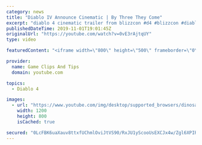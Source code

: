 ```yaml
---
category: news
title: "Diablo IV Announce Cinematic | By Three They Come"
excerpt: "diablo 4 cinematic trailer from blizzcon #d4 #blizzcon #diablo."
publishedDateTime: 2019-11-01T19:01:45Z
originalUrl: "https://youtube.com/watch?v=0vE3rAjtqUY"
type: video

featuredContent: "<iframe width=\"800\" height=\"500\" frameborder=\"0\" src=\"https://www.youtube.com/embed/0vE3rAjtqUY\" allow=\"accelerometer; autoplay; encrypted-media; gyroscope; picture-in-picture\" allowfullscreen></iframe>"

provider:
  name: Game Clips And Tips
  domain: youtube.com

topics:
  - Diablo 4

images:
  - url: "https://www.youtube.com/img/desktop/supported_browsers/dinosaur.png"
    width: 1200
    height: 800
    isCached: true

secured: "0LcFBK6uaXauv8ttxfUChmlOviJtVS90/RxJU1yScooUsEXCJx4w/Zgl6XPIRxvUDxwo7Un4FO91dWoGkuCgYxgNiS1HRJyQ7ngJQkYrjXmB5LPrvnGEqlsR/gvg2g43OMhTEEOZS+L8/fH41swQCXqO8nNsw7NLj2QJCivc2q9IsgJv2VwCB/+GGIoqkvDAqXktgSBcCCfIWqpXTZk4gLbqHQdkHg8sacYnZgjjl1EOl3+385DFqDAAVpnQ1q3zqpdEAhYFogi6TndRc1q7s4TIUgkyTRmXPpbuCMGePwwON0aAXPJWx2dKc3jsI3sSFuwe5fqkvtN6kVoB6NB/HMToLyOLSVnmrNJo8SjXP9HyUFj0Vp2T2/Xpr4iF21wSjDoXHwU79Vco2SwP/EigyQ==;TiCbRkcfolgsZ5XpRGzThw=="
---
```


